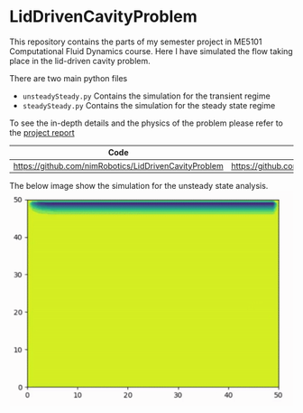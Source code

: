 # LidDrivenCavityProblem

This repository contains the parts of my semester project in ME5101 Computational Fluid Dynamics course. Here I have simulated the flow taking place in the lid-driven cavity problem.

There are two main python files
* `unsteadySteady.py` Contains the simulation for the transient regime
* `steadySteady.py` Contains the simulation for the steady state regime

To see the in-depth details and the physics of the problem please refer to the [project report](https://github.com/AakashSYadav/LidDrivenCavityProblem/blob/master/projectReport.pdf)

| Code | Report |
|------|--------|
|https://github.com/nimRobotics/LidDrivenCavityProblem | https://github.com/AakashSYadav/LidDrivenCavityProblem/blob/master/projectReport.pdf |

The below image show the simulation for the unsteady state analysis.
![](media/sim.gif)


